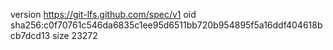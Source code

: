 version https://git-lfs.github.com/spec/v1
oid sha256:c0f70761c546da6835c1ee95d6511bb720b954895f5a16ddf404618bcb7dcd13
size 23272
